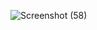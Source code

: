 ![Screenshot (58)](https://github.com/manis-saha129/Chat_Application_using_Server.io_and_Node.js/assets/139264745/c5410a42-00ce-4adc-81ba-657c0283dacd)
